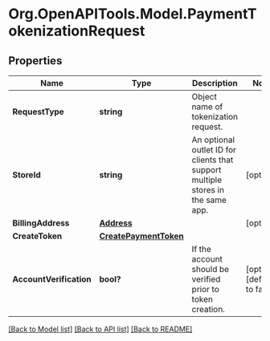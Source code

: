 # Org.OpenAPITools.Model.PaymentTokenizationRequest
## Properties

Name | Type | Description | Notes
------------ | ------------- | ------------- | -------------
**RequestType** | **string** | Object name of tokenization request. | 
**StoreId** | **string** | An optional outlet ID for clients that support multiple stores in the same app. | [optional] 
**BillingAddress** | [**Address**](Address.md) |  | [optional] 
**CreateToken** | [**CreatePaymentToken**](CreatePaymentToken.md) |  | 
**AccountVerification** | **bool?** | If the account should be verified prior to token creation. | [optional] [default to false]

[[Back to Model list]](../README.md#documentation-for-models) [[Back to API list]](../README.md#documentation-for-api-endpoints) [[Back to README]](../README.md)


